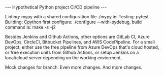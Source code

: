 --- Hypothetical Python project CI/CD pipeline ---

Linting: mypy with a shared configuration file ./mypy.ini
Testing: pytest
Building: Cpython first configure: ./configure --with-pydebug, build command is: make -s -j2

Besides Jenkins and Github Actions, other options are GitLab CI, Azure DevOps, CircleCI, Bitbucket Pipelines, and AWS CodePipeline. For a small project, either use the free pipeline from Azure DevOps that's cloud hosted, or free execution units from Github Actions, or setup Jenkins on a local/cloud server depending on the working enviorment.

Mock changes for branch.
Even more changes.
And more changes.